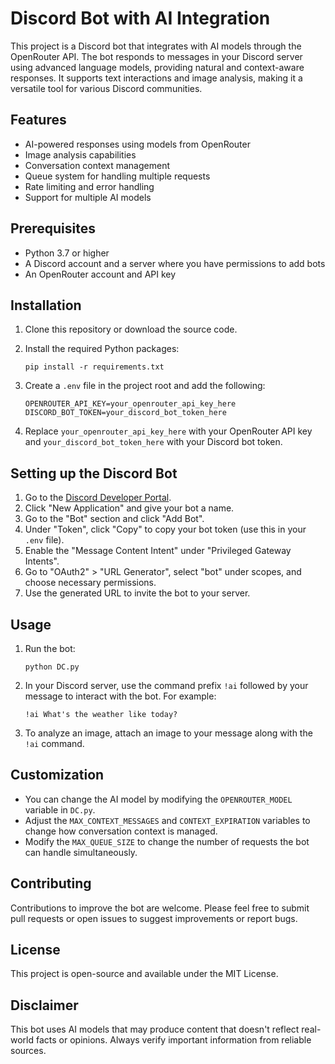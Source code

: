 # Discord Bot with AI Integration

This project is a Discord bot that integrates with AI models through the OpenRouter API. The bot responds to messages in your Discord server using advanced language models, providing natural and context-aware responses. It supports text interactions and image analysis, making it a versatile tool for various Discord communities.

## Features

- AI-powered responses using models from OpenRouter
- Image analysis capabilities
- Conversation context management
- Queue system for handling multiple requests
- Rate limiting and error handling
- Support for multiple AI models

## Prerequisites

- Python 3.7 or higher
- A Discord account and a server where you have permissions to add bots
- An OpenRouter account and API key

## Installation

1. Clone this repository or download the source code.

2. Install the required Python packages:
   ```
   pip install -r requirements.txt
   ```

3. Create a `.env` file in the project root and add the following:
   ```
   OPENROUTER_API_KEY=your_openrouter_api_key_here
   DISCORD_BOT_TOKEN=your_discord_bot_token_here
   ```

4. Replace `your_openrouter_api_key_here` with your OpenRouter API key and `your_discord_bot_token_here` with your Discord bot token.

## Setting up the Discord Bot

1. Go to the [Discord Developer Portal](https://discord.com/developers/applications/).
2. Click "New Application" and give your bot a name.
3. Go to the "Bot" section and click "Add Bot".
4. Under "Token", click "Copy" to copy your bot token (use this in your `.env` file).
5. Enable the "Message Content Intent" under "Privileged Gateway Intents".
6. Go to "OAuth2" > "URL Generator", select "bot" under scopes, and choose necessary permissions.
7. Use the generated URL to invite the bot to your server.

## Usage

1. Run the bot:
   ```
   python DC.py
   ```

2. In your Discord server, use the command prefix `!ai` followed by your message to interact with the bot. For example:
   ```
   !ai What's the weather like today?
   ```

3. To analyze an image, attach an image to your message along with the `!ai` command.

## Customization

- You can change the AI model by modifying the `OPENROUTER_MODEL` variable in `DC.py`.
- Adjust the `MAX_CONTEXT_MESSAGES` and `CONTEXT_EXPIRATION` variables to change how conversation context is managed.
- Modify the `MAX_QUEUE_SIZE` to change the number of requests the bot can handle simultaneously.

## Contributing

Contributions to improve the bot are welcome. Please feel free to submit pull requests or open issues to suggest improvements or report bugs.

## License

This project is open-source and available under the MIT License.

## Disclaimer

This bot uses AI models that may produce content that doesn't reflect real-world facts or opinions. Always verify important information from reliable sources.
